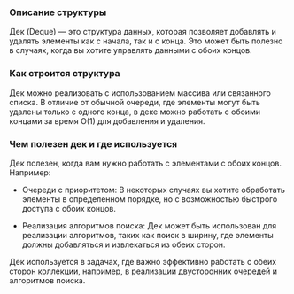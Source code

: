 ### Описание структуры
Дек (Deque) — это структура данных, которая позволяет добавлять и удалять элементы как с начала, так и с конца. Это может быть полезно в случаях, когда вы хотите управлять данными с обоих концов.

### Как строится структура
Дек можно реализовать с использованием массива или связанного списка. В отличие от обычной очереди, где элементы могут быть удалены только с одного конца, в деке можно работать с обоими концами за время O(1) для добавления и удаления.

### Чем полезен дек и где используется
Дек полезен, когда вам нужно работать с элементами с обоих концов. Например:

- Очереди с приоритетом: В некоторых случаях вы хотите обработать элементы в определенном порядке, но с возможностью быстрого доступа с обоих концов.

- Реализация алгоритмов поиска: Дек может быть использован для реализации алгоритмов, таких как поиск в ширину, где элементы должны добавляться и извлекаться из обеих сторон.

Дек используется в задачах, где важно эффективно работать с обеих сторон коллекции, например, в реализации двусторонних очередей и алгоритмов поиска.